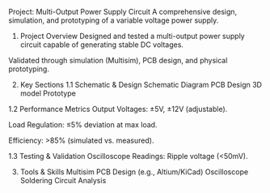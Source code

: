 Project: Multi-Output Power Supply Circuit
A comprehensive design, simulation, and prototyping of a variable voltage power supply.

1. Project Overview
Designed and tested a multi-output power supply circuit capable of generating stable DC voltages.

Validated through simulation (Multisim), PCB design, and physical prototyping.

2. Key Sections
1.1 Schematic & Design
Schematic Diagram
PCB Design
3D model
Prototype

1.2 Performance Metrics
Output Voltages: ±5V, ±12V (adjustable).

Load Regulation: ≤5% deviation at max load.

Efficiency: >85% (simulated vs. measured).

1.3 Testing & Validation
Oscilloscope Readings: Ripple voltage (<50mV).

3. Tools & Skills
Multisim PCB Design (e.g., Altium/KiCad) Oscilloscope Soldering Circuit Analysis
